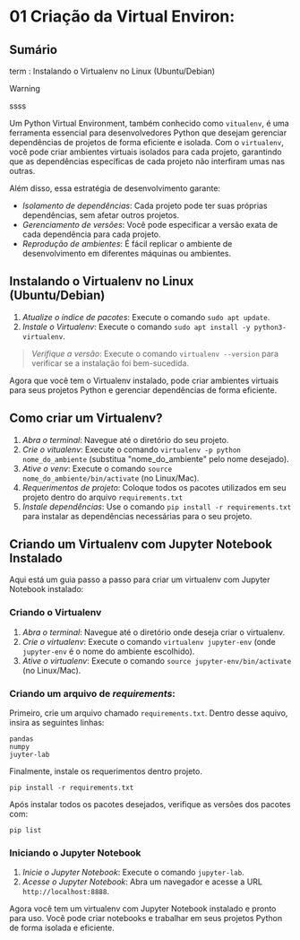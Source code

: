 
# 01 Criação da Virtual Environ:

## Sumário

term
: Instalando o Virtualenv no Linux (Ubuntu/Debian) 


> [!WARNING]
> ssss


Um Python Virtual Environment, também conhecido como `vitualenv`, é uma ferramenta essencial para desenvolvedores Python que desejam gerenciar dependências de projetos de forma eficiente e isolada. Com o `virtualenv`, você pode criar ambientes virtuais isolados para cada projeto, garantindo que as dependências específicas de cada projeto não interfiram umas nas outras.

Além disso, essa estratégia de desenvolvimento garante:
- *Isolamento de dependências*: Cada projeto pode ter suas próprias dependências, sem afetar outros projetos.
- *Gerenciamento de versões*: Você pode especificar a versão exata de cada dependência para cada projeto.
- *Reprodução de ambientes*: É fácil replicar o ambiente de desenvolvimento em diferentes máquinas ou ambientes.

## Instalando o Virtualenv no Linux (Ubuntu/Debian)

1. *Atualize o índice de pacotes*: Execute o comando `sudo apt update`.
2. *Instale o Virtualenv*: Execute o comando `sudo apt install -y python3-virtualenv`.

> *Verifique a versão*: Execute o comando `virtualenv --version` para verificar se a instalação foi bem-sucedida.

Agora que você tem o Virtualenv instalado, pode criar ambientes virtuais para seus projetos Python e gerenciar dependências de forma eficiente.


## Como criar um Virtualenv?

1. *Abra o terminal*: Navegue até o diretório do seu projeto.
2. *Crie o vitualenv*: Execute o comando `virtualenv -p python nome_do_ambiente` (substitua "nome_do_ambiente" pelo nome desejado).
3. *Ative o venv*: Execute o comando `source nome_do_ambiente/bin/activate` (no Linux/Mac).
4. *Requerimentos de projeto*: Coloque todos os pacotes utilizados em seu projeto dentro do arquivo `requirements.txt`
5. *Instale dependências*: Use o comando `pip install -r requirements.txt` para instalar as dependências necessárias para o seu projeto.


## Criando um Virtualenv com Jupyter Notebook Instalado

Aqui está um guia passo a passo para criar um virtualenv com Jupyter Notebook instalado:

### Criando o Virtualenv
1. *Abra o terminal*: Navegue até o diretório onde deseja criar o virtualenv.
2. *Crie o virtualenv*: Execute o comando `virtualenv jupyter-env` (onde `jupyter-env` é o nome do ambiente escolhido).
3. *Ative o virtualenv*: Execute o comando `source jupyter-env/bin/activate` (no Linux/Mac).

### Criando um arquivo de *requirements*:

Primeiro, crie um arquivo chamado `requirements.txt`. Dentro desse aquivo, insira as seguintes linhas:

```
pandas
numpy
juyter-lab
```

Finalmente, instale os requerimentos dentro projeto.

```
pip install -r requirements.txt
```

Após instalar todos os pacotes desejados, verifique as versões dos pacotes com:

```
pip list
```

### Iniciando o Jupyter Notebook
1. *Inicie o Jupyter Notebook*: Execute o comando `jupyter-lab`.
2. *Acesse o Jupyter Notebook*: Abra um navegador e acesse a URL `http://localhost:8888`.

Agora você tem um virtualenv com Jupyter Notebook instalado e pronto para uso. Você pode criar notebooks e trabalhar em seus projetos Python de forma isolada e eficiente.

